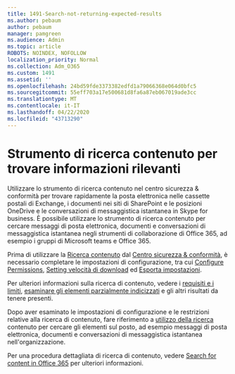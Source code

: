 ```yaml
---
title: 1491-Search-not-returning-expected-results
ms.author: pebaum
author: pebaum
manager: pamgreen
ms.audience: Admin
ms.topic: article
ROBOTS: NOINDEX, NOFOLLOW
localization_priority: Normal
ms.collection: Adm_O365
ms.custom: 1491
ms.assetid: ''
ms.openlocfilehash: 24bd59fde3373382edfd1a79066368e064d0bfc5
ms.sourcegitcommit: 55eff703a17e500681d8fa6a87eb067019ade3cc
ms.translationtype: MT
ms.contentlocale: it-IT
ms.lasthandoff: 04/22/2020
ms.locfileid: "43713290"
---
```

# <a name="content-search-tool-to-find-relevant-info"></a>Strumento di ricerca contenuto per trovare informazioni rilevanti

Utilizzare lo strumento di ricerca contenuto nel centro sicurezza & conformità per trovare rapidamente la posta elettronica nelle cassette postali di Exchange, i documenti nei siti di SharePoint e le posizioni OneDrive e le conversazioni di messaggistica istantanea in Skype for business. È possibile utilizzare lo strumento di ricerca contenuto per cercare messaggi di posta elettronica, documenti e conversazioni di messaggistica istantanea negli strumenti di collaborazione di Office 365, ad esempio i gruppi di Microsoft teams e Office 365.


Prima di utilizzare la [Ricerca contenuto](https://sip.protection.office.com/contentsearchbeta?ContentOnly=1) dal [Centro sicurezza & conformità](https://sip.protection.office.com/homepage), è necessario completare le impostazioni di configurazione, tra cui [Configure Permissions](https://docs.microsoft.com/office365/securitycompliance/permissions-filtering-for-content-search), [Setting velocità di download](https://docs.microsoft.com/office365/securitycompliance/increase-download-speeds-when-exporting-ediscovery-results) ed [Esporta impostazioni](https://docs.microsoft.com/office365/securitycompliance/disable-reports-when-you-export-content-search-results).

Per ulteriori informazioni sulla ricerca di contenuto, vedere i [requisiti e i limiti](https://docs.microsoft.com/office365/securitycompliance/limits-for-content-search), [esaminare gli elementi parzialmente indicizzati](https://docs.microsoft.com/office365/securitycompliance/investigating-partially-indexed-items-in-ediscovery) e gli altri risultati da tenere presenti.

Dopo aver esaminato le impostazioni di configurazione e le restrizioni relative alla ricerca di contenuto, fare riferimento a [utilizzo della ricerca</a> contenuto per cercare gli elementi sul posto, ad esempio messaggi di posta elettronica, documenti e conversazioni di messaggistica istantanea nell'organizzazione](https://docs.microsoft.com/office365/securitycompliance/content-search).

Per una procedura dettagliata di ricerca di contenuto, vedere [Search for content in Office 365](https://docs.microsoft.com/office365/securitycompliance/search-for-content) per ulteriori informazioni.

